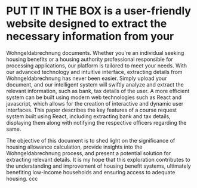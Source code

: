 
# PUT IT IN THE BOX is a user-friendly website designed to extract the necessary information from your
Wohngeldabrechnung documents. Whether you're an individual seeking housing benefits or a housing
authority professional responsible for processing applications, our platform is tailored to meet your needs.
With our advanced technology and intuitive interface, extracting details from Wohngeldabrechnung has
never been easier.
Simply upload your document, and our intelligent system will swiftly analyze and
extract the relevant information, such as bank, tax details of the user.
A more efficient system can be built using modern web technologies such as React and javascript, which
allows for the creation of interactive and dynamic user interfaces. This paper describes the key features of
a course request system built using React, including extracting bank and tax details, displaying them
along with notifying the respective officers regarding the same.

The objective of this document is to shed light on the significance of housing allowance calculation,
provide insights into the Wohngeldabrechnung process, and present a potential solution for extracting
relevant details. It is my hope that this exploration contributes to the understanding and improvement of
housing benefit systems, ultimately benefiting low-income households and ensuring access to adequate
housing.
ccc
